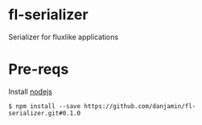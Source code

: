 # fl-serializer

Serializer for fluxlike applications

# Pre-reqs

Install [nodejs](https://nodejs.org/)

```
$ npm install --save https://github.com/danjamin/fl-serializer.git#0.1.0
```
